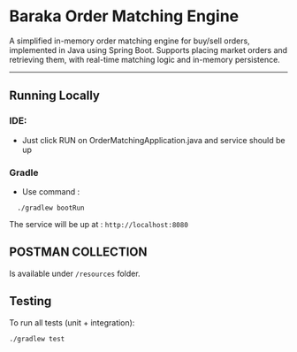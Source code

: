 # Baraka Order Matching Engine
A simplified in-memory order matching engine for buy/sell orders, implemented in Java using Spring Boot. Supports placing market orders and retrieving them, with real-time matching logic and in-memory persistence.

---
## Running Locally 
### IDE: 
- Just click RUN on OrderMatchingApplication.java and service should be up
### Gradle
- Use command : 
```
  ./gradlew bootRun
```

The service will be up at : ```http://localhost:8080```

## POSTMAN COLLECTION
Is available under ```/resources``` folder.

## Testing
To run all tests (unit + integration):
```
./gradlew test
```